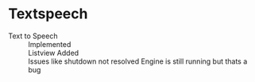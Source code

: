 # Textspeech

<dt>Text to Speech </dt>

<dd>Implemented</dd>
<dd>Listview Added</dd>

<dd>Issues like shutdown not resolved Engine is still running but thats a bug</dd>
